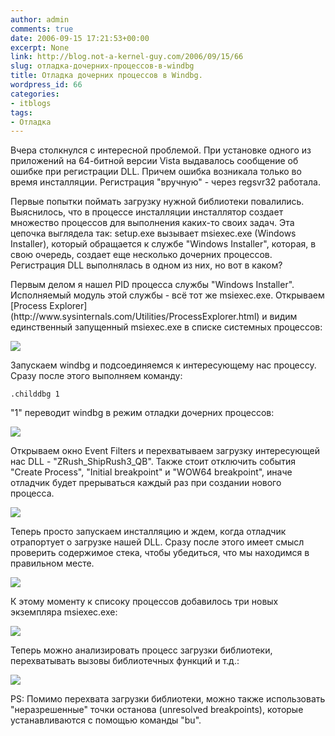 ```yaml
---
author: admin
comments: true
date: 2006-09-15 17:21:53+00:00
excerpt: None
link: http://blog.not-a-kernel-guy.com/2006/09/15/66
slug: отладка-дочерних-процессов-в-windbg
title: Отладка дочерних процессов в Windbg.
wordpress_id: 66
categories:
- itblogs
tags:
- Отладка
---
```


Вчера столкнулся с интересной проблемой. При установке одного из приложений на 64-битной версии Vista выдавалось сообщение об ошибке при регистрации DLL. Причем ошибка возникала только во время инсталляции. Регистрация "вручную" - через regsvr32 работала.

Первые попытки поймать загрузку нужной библиотеки повалились. Выяснилось, что в процессе инсталляции инсталлятор создает множество процессов для выполнения каких-то своих задач. Эта цепочка выглядела так: setup.exe вызывает msiexec.exe (Windows Installer), который обращается к службе "Windows Installer", которая, в свою очередь, создает еще несколько дочерних процессов. Регистрация DLL выполнялась в одном из них, но вот в каком? 

<!-- more -->Первым делом я нашел PID процесса службы "Windows Installer". Исполняемый модуль этой службы - всё тот же msiexec.exe. Открываем [Process Explorer](http://www.sysinternals.com/Utilities/ProcessExplorer.html) и видим единственный запущенный msiexec.exe в списке системных процессов:



[![](http://blog.not-a-kernel-guy.com/wp-content/uploads/2006/09/childdbg1.thumbnail.png)](http://blog.not-a-kernel-guy.com/wp-content/uploads/2006/09/childdbg1.png)



Запускаем windbg и подсоединяемся к интересующему нас процессу. Сразу после этого выполняем команду:

`.childdbg 1`

"1" переводит windbg в режим отладки дочерних процессов:



[![](http://blog.not-a-kernel-guy.com/wp-content/uploads/2006/09/childdbg2.thumbnail.png)](http://blog.not-a-kernel-guy.com/wp-content/uploads/2006/09/childdbg2.png)



Открываем окно Event Filters и перехватываем загрузку интересующей нас DLL - "ZRush_ShipRush3_QB". Также стоит отключить события "Create Process", "Initial breakpoint" и "WOW64 breakpoint", иначе отладчик будет прерываться каждый раз при создании нового процесса.



[![](http://blog.not-a-kernel-guy.com/wp-content/uploads/2006/09/childdbg3.thumbnail.png)](http://blog.not-a-kernel-guy.com/wp-content/uploads/2006/09/childdbg3.png)



Теперь просто запускаем инсталляцию и ждем, когда отладчик отрапортует о загрузке нашей DLL. Сразу после этого имеет смысл проверить содержимое стека, чтобы убедиться, что мы находимся в правильном месте. 



[![](http://blog.not-a-kernel-guy.com/wp-content/uploads/2006/09/childdbg4.thumbnail.png)](http://blog.not-a-kernel-guy.com/wp-content/uploads/2006/09/childdbg4.png)



К этому моменту к списоку процессов добавилось три новых экземпляра msiexec.exe:



[![](http://blog.not-a-kernel-guy.com/wp-content/uploads/2006/09/childdbg5.thumbnail.png)](http://blog.not-a-kernel-guy.com/wp-content/uploads/2006/09/childdbg5.png)



Теперь можно анализировать процесс загрузки библиотеки, перехватывать вызовы библиотечных функций и т.д.:



[![](http://blog.not-a-kernel-guy.com/wp-content/uploads/2006/09/childdbg6.thumbnail.png)](http://blog.not-a-kernel-guy.com/wp-content/uploads/2006/09/childdbg6.png)



PS: Помимо перехвата загрузки библиотеки, можно также использовать "неразрешенные" точки останова (unresolved breakpoints), которые устанавливаются с помощью команды "bu".

